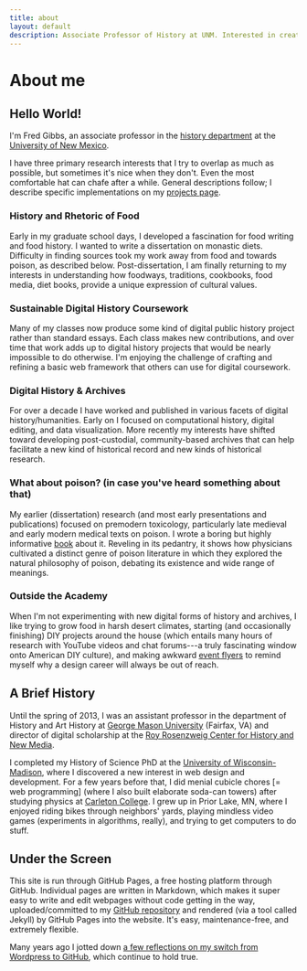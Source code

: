 ```yaml
---
title: about
layout: default
description: Associate Professor of History at UNM. Interested in creating new kinds of digital historical archives, web design, history of food, gardening, bicycles.
---
```


# About me

## Hello World!
I'm Fred Gibbs, an associate professor in the [history department](http://history.unm.edu) at the [University of New Mexico](http://unm.edu).

I have three primary research interests that I try to overlap as much as possible, but sometimes it's nice when they don't. Even the most comfortable hat can chafe after a while. General descriptions follow; I describe specific implementations on my [projects page](projects/).

### History and Rhetoric of Food
Early in my graduate school days, I developed a fascination for food writing and food history. I wanted to write a dissertation on monastic diets. Difficulty in finding sources took my work away from food and towards poison, as described below. Post-dissertation, I am finally returning to my interests in understanding how foodways, traditions, cookbooks, food media, diet books, provide a unique expression of cultural values.


### Sustainable Digital History Coursework
Many of my classes now produce some kind of digital public history project rather than standard essays.  Each class makes new contributions, and over time that work adds up to digital history projects that would be nearly impossible to do otherwise. I'm enjoying the challenge of crafting and refining a basic web framework that others can use for digital coursework.


### Digital History & Archives
For over a decade I have worked and published in various facets of digital history/humanities. Early on I focused on computational history, digital editing, and data visualization. More recently my interests have shifted toward developing post-custodial, community-based archives that can help facilitate a new kind of historical record and new kinds of historical research.


### What about poison? (in case you've heard something about that)
My earlier (dissertation) research (and most early presentations and publications) focused on premodern toxicology, particularly late medieval and early modern medical texts on poison. I wrote a boring but highly informative [book](https://www.routledge.com/Poison-Medicine-and-Disease-in-Late-Medieval-and-Early-Modern-Europe/Gibbs/p/book/9781472420398) about it. Reveling in its pedantry, it shows how physicians cultivated a distinct genre of poison literature in which they explored the natural philosophy of poison, debating its existence and wide range of meanings.


### Outside the Academy
When I'm not experimenting with new digital forms of history and archives, I like trying to grow food in harsh desert climates, starting (and occasionally finishing) DIY projects around the house (which entails many hours of research with YouTube videos and chat forums---a truly fascinating window onto American DIY culture), and making awkward [event flyers](/portfolio/flyers) to remind myself why a design career will always be out of reach.


## A Brief History
Until the spring of 2013, I was an assistant professor in the department of History and Art History at [George Mason University](http:///gmu.edu) (Fairfax, VA) and director of digital scholarship at the [Roy Rosenzweig Center for History and New Media](http://chnm.gmu.edu).

I completed my History of Science PhD at the [University of Wisconsin-Madison](http://wisc.edu), where I discovered a new interest in web design and development. For a few years before that, I did menial cubicle chores \[= web programming] (where I also built elaborate soda-can towers) after studying physics at [Carleton College](http://www.carleton.edu). I grew up in Prior Lake, MN, where I enjoyed riding bikes through neighbors' yards, playing mindless video games (experiments in algorithms, really), and trying to get computers to do stuff.


## Under the Screen
This site is run through GitHub Pages, a free hosting platform through GitHub. Individual pages are written in Markdown, which makes it super easy to write and edit webpages without code getting in the way, uploaded/committed to my [GitHub repository](https://github.com/fredgibbs/fredgibbs.github.io) and rendered (via a tool called Jekyll) by GitHub Pages into the website. It's easy, maintenance-free, and extremely flexible.

Many years ago I jotted down [a few reflections on my switch from Wordpress to GitHub](posts/a-new-minimalist-versioned-website), which continue to hold true.
